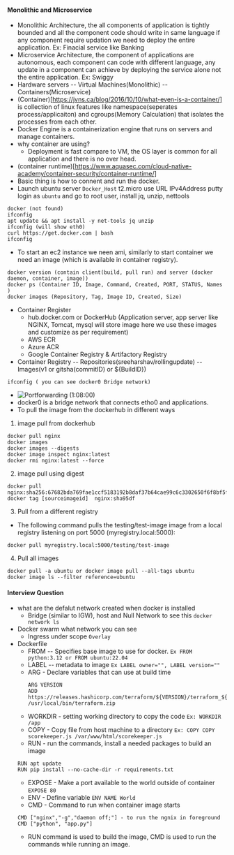 #### Monolithic and Microservice
- Monolithic Architecture, the all components of application is tightly bounded and all the component code should write in same language if any component require updation we need to deploy the entire application. Ex: Finacial service like Banking
- Microservice Architecture, the component of applications are autonomous, each component can code with different language, any update in a component can achieve by deploying the service alone not the entire application. Ex: Swiggy 
- Hardware servers -- Virtual Machines(Monolithic) -- Containers(Microservice)
- (Container)[https://jvns.ca/blog/2016/10/10/what-even-is-a-container/] is collection of linux features like namespace(seperates process/applicaiton) and cgroups(Memory Calculation) that isolates the processes from each other. 
- Docker Engine is a containerization engine that runs on servers and manage containers.
- why container are using?
    - Deployment is fast compare to VM, the OS layer is common for all application and there is no over head. 
- (container runtime)[https://www.aquasec.com/cloud-native-academy/container-security/container-runtime/]
- Basic thing is how to connent and run the docker.
- Launch ubuntu server `Docker_Host` t2.micro use URL IPv4Address putty login as `ubuntu` and go to root user, install jq, unzip, nettools
```
docker (not found)
ifconfig
apt update && apt install -y net-tools jq unzip
ifconfig (will show eth0)
curl https://get.docker.com | bash
ifconfig
```
- To start an ec2 instance we neen ami, similarly to start container we need an image (which is available in container registry).
```
docker version (contain client(build, pull run) and server (docker daemon, container, image))
docker ps (Container ID, Image, Command, Created, PORT, STATUS, Names )
docker images (Repository, Tag, Image ID, Created, Size)
```
- Container Register
    - hub.docker.com or DockerHub (Application server, app server like NGINX, Tomcat, mysql will store image here we use these images and customize as per requirement)
    - AWS ECR
    - Azure ACR
    - Google Container Registry & Artifactory Registry
- Container Registry -- Repositories(sreeharshav/rollingupdate) -- Images(v1 or gitsha(commitID) or ${BuildID})
```
ifconfig ( you can see docker0 Bridge network)
```
- ![Portforwarding]() (1:08:00) 
- docker0 is a bridge network that connects etho0 and applications.
- To pull the image from the dockerhub in different ways
1. image pull from dockerhub
```
docker pull nginx
docker images
docker images --digests
docker image inspect nginx:latest
docker rmi nginx:latest --force
```
2. image pull using digest
```
docker pull nginx:sha256:67682bda769fae1ccf5183192b8daf37b64cae99c6c3302650f6f8bf5f0f95df
docker tag [sourceimageid]  nginx:sha95df
```
3. Pull from a different registry
- The following command pulls the testing/test-image image from a local registry listening on port 5000 (myregistry.local:5000):
```
docker pull myregistry.local:5000/testing/test-image
```
4. Pull all images
```
docker pull -a ubuntu or docker image pull --all-tags ubuntu
docker image ls --filter reference=ubuntu
```



#### Interview Question
- what are the defalut network created when docker is installed
    - Bridge (similar to IGW), host and Null Network to see this `docker network ls`
- Docker swarm what network you can see
    - Ingress under scope `Overlay`
- Dockerfile
    - FROM -- Specifies base image to use for docker. `Ex FROM python:3.12 or FROM ubuntu:22.04`
    - LABEL --  metadata to image `Ex LABEL owner="", LABEL version=""`
    - ARG - Declare variables that can use at build time
        ```
        ARG VERSION
        ADD https://releases.hashicorp.com/terraform/${VERSION}/terraform_${VERSION}_linux_amd64.zip /usr/local/bin/terraform.zip
        ```
    - WORKDIR - setting working directory to copy the code `Ex: WORKDIR /app`
    - COPY - Copy file from host machine to a directory `Ex: COPY COPY scorekeeper.js /var/www/html/scorekeeper.js`
    - RUN - run the commands, install a needed packages to build an image
    ```
    RUN apt update
    RUN pip install --no-cache-dir -r requirements.txt
    ```
    - EXPOSE - Make a port available to the world outside of container `EXPOSE 80`
    - ENV - Define variable `ENV NAME World`
    - CMD - Command to run when container image starts
    ```
    CMD ["nginx","-g","daemon off;"] - to run the ngnix in foreground
    CMD ["python", "app.py"]
    ```
    - RUN command is used to build the image, CMD is used to run the commands while running an image.

